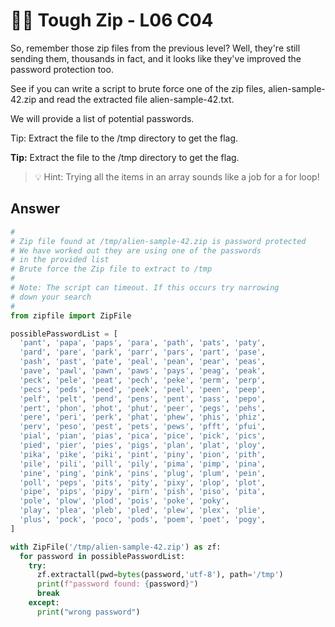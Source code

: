 # 🦹‍♂️ Tough Zip - L06 C04

So, remember those zip files from the previous level? Well, they're still sending them, thousands in fact, and it looks like they've improved the password protection too.

See if you can write a script to brute force one of the zip files, alien-sample-42.zip and read the extracted file alien-sample-42.txt.

We will provide a list of potential passwords.

Tip: Extract the file to the /tmp directory to get the flag.

**Tip:** Extract the file to the /tmp directory to get the flag.

> 💡 Hint: Trying all the items in an array sounds like a job for a for loop!

## Answer

```python
#
# Zip file found at /tmp/alien-sample-42.zip is password protected
# We have worked out they are using one of the passwords
# in the provided list
# Brute force the Zip file to extract to /tmp
#
# Note: The script can timeout. If this occurs try narrowing
# down your search
#
from zipfile import ZipFile

possiblePasswordList = [
  'pant', 'papa', 'paps', 'para', 'path', 'pats', 'paty',
  'pard', 'pare', 'park', 'parr', 'pars', 'part', 'pase',
  'pash', 'past', 'pate', 'peal', 'pean', 'pear', 'peas',
  'pave', 'pawl', 'pawn', 'paws', 'pays', 'peag', 'peak',
  'peck', 'pele', 'peat', 'pech', 'peke', 'perm', 'perp',
  'pecs', 'peds', 'peed', 'peek', 'peel', 'peen', 'peep',
  'pelf', 'pelt', 'pend', 'pens', 'pent', 'pass', 'pepo',
  'pert', 'phon', 'phot', 'phut', 'peer', 'pegs', 'pehs',
  'pere', 'peri', 'perk', 'phat', 'phew', 'phis', 'phiz',
  'perv', 'peso', 'pest', 'pets', 'pews', 'pfft', 'pfui',
  'pial', 'pian', 'pias', 'pica', 'pice', 'pick', 'pics',
  'pied', 'pier', 'pies', 'pigs', 'plan', 'plat', 'ploy',
  'pika', 'pike', 'piki', 'pint', 'piny', 'pion', 'pith',
  'pile', 'pili', 'pill', 'pily', 'pima', 'pimp', 'pina',
  'pine', 'ping', 'pink', 'pins', 'plug', 'plum', 'pein',
  'poll', 'peps', 'pits', 'pity', 'pixy', 'plop', 'plot',
  'pipe', 'pips', 'pipy', 'pirn', 'pish', 'piso', 'pita',
  'pole', 'plow', 'plod', 'pois', 'poke', 'poky',
  'play', 'plea', 'pleb', 'pled', 'plew', 'plex', 'plie',
  'plus', 'pock', 'poco', 'pods', 'poem', 'poet', 'pogy',
]

with ZipFile('/tmp/alien-sample-42.zip') as zf:
  for password in possiblePasswordList:
    try:
      zf.extractall(pwd=bytes(password,'utf-8'), path='/tmp')
      print(f"password found: {password}")
      break
    except:
      print("wrong password")
```
